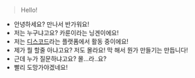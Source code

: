 > Hello!
- 안녕하세요? 만나서 반가워요!
- 저는 누구냐고요? 카룬이라는 닝겐이에요!
- 저는 [디스코드](https://discord.com)라는 플랫폼에서 활동 중이에요!
- 제가 뭘 할줄 아냐고요? 저도 몰라요! 막 해서 뭔가 만들기는 만듭니다!
- 근데 누가 질문하냐고요? 몰...라..요?
- 빨리 도망가야겠네요!
